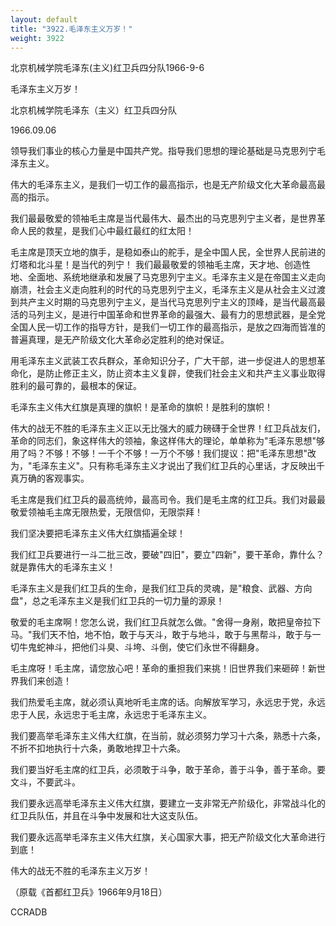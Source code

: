 ```yaml
---
layout: default
title: "3922.毛泽东主义万岁！"
weight: 3922
---
```


北京机械学院毛泽东(主义)红卫兵四分队1966-9-6

毛泽东主义万岁！

北京机械学院毛泽东（主义）红卫兵四分队

1966.09.06

领导我们事业的核心力量是中国共产党。指导我们思想的理论基础是马克思列宁毛泽东主义。

伟大的毛泽东主义，是我们一切工作的最高指示，也是无产阶级文化大革命最高最高的指示。

我们最最敬爱的领袖毛主席是当代最伟大、最杰出的马克思列宁主义者，是世界革命人民的救星，是我们心中最红最红的红太阳！

毛主席是顶天立地的旗手，是稳如泰山的舵手，是全中国人民，全世界人民前进的灯塔和北斗星！是当代的列宁！       我们最最敬爱的领袖毛主席，天才地、创造性地、全面地、系统地继承和发展了马克思列宁主义。毛泽东主义是在帝国主义走向崩溃，社会主义走向胜利的时代的马克思列宁主义，毛泽东主义是从社会主义过渡到共产主义时期的马克思列宁主义，是当代马克思列宁主义的顶峰，是当代最高最活的马列主义，是进行中国革命和世界革命的最强大、最有力的思想武器，是全党全国人民一切工作的指导方针，是我们一切工作的最高指示，是放之四海而皆准的普遍真理，是无产阶级文化大革命必定胜利的绝对保证。

用毛泽东主义武装工农兵群众，革命知识分子，广大干部，进一步促进人的思想革命化，是防止修正主义，防止资本主义复辟，使我们社会主义和共产主义事业取得胜利的最可靠的，最根本的保证。

毛泽东主义伟大红旗是真理的旗帜！是革命的旗帜！是胜利的旗帜！

伟大的战无不胜的毛泽东主义正以无比强大的威力磅礴于全世界！红卫兵战友们，革命的同志们，象这样伟大的领袖，象这样伟大的理论，单单称为"毛泽东思想"够用了吗？不够！不够！一千个不够！一万个不够！我们提议：把"毛泽东思想"改为，"毛泽东主义"。只有称毛泽东主义才说出了我们红卫兵的心里话，才反映出千真万确的客观事实。

毛主席是我们红卫兵的最高统帅，最高司令。我们是毛主席的红卫兵。我们对最最敬爱领袖毛主席无限热爱，无限信仰，无限崇拜！

我们坚决要把毛泽东主义伟大红旗插遍全球！

我们红卫兵要进行一斗二批三改，要破"四旧"，要立"四新"，要干革命，靠什么？就是靠伟大的毛泽东主义！

毛泽东主义是我们红卫兵的生命，是我们红卫兵的灵魂，是"粮食、武器、方向盘"，总之毛泽东主义是我们红卫兵的一切力量的源泉！

敬爱的毛主席啊！您怎么说，我们红卫兵就怎么做。"舍得一身剐，敢把皇帝拉下马。"我们天不怕，地不怕，敢于与天斗，敢于与地斗，敢于与黑帮斗，敢于与一切牛鬼蛇神斗，把他们斗臭、斗垮、斗倒，使它们永世不得翻身。

毛主席呀！毛主席，请您放心吧！革命的重担我们来挑！旧世界我们来砸碎！新世界我们来创造！

我们热爱毛主席，就必须认真地听毛主席的话。向解放军学习，永远忠于党，永远忠于人民，永远忠于毛主席，永远忠于毛泽东主义。

我们要高举毛泽东主义伟大红旗，在当前，就必须努力学习十六条，熟悉十六条，不折不扣地执行十六条，勇敢地捍卫十六条。

我们要当好毛主席的红卫兵，必须敢于斗争，敢于革命，善于斗争，善于革命。要文斗，不要武斗。

我们要永远高举毛泽东主义伟大红旗，要建立一支非常无产阶级化，非常战斗化的红卫兵队伍，并且在斗争中发展和壮大这支队伍。

我们要永远高举毛泽东主义伟大红旗，关心国家大事，把无产阶级文化大革命进行到底！

伟大的战无不胜的毛泽东主义万岁！

（原载《首都红卫兵》1966年9月18日）

CCRADB

